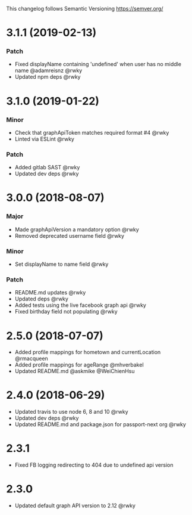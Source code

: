 This changelog follows Semantic Versioning https://semver.org/

# 3.1.1 (2019-02-13)

### Patch

* Fixed displayName containing 'undefined' when user has no middle name @adamreisnz @rwky
* Updated npm deps @rwky

# 3.1.0 (2019-01-22)

### Minor

* Check that graphApiToken matches required format #4 @rwky
* Linted via ESLint @rwky

### Patch

* Added gitlab SAST @rwky
* Updated dev deps @rwky

# 3.0.0 (2018-08-07)

### Major
* Made graphApiVersion a mandatory option @rwky
* Removed deprecated username field @rwky

### Minor
* Set displayName to name field @rwky

### Patch
* README.md updates @rwky
* Updated deps @rwky
* Added tests using the live facebook graph api @rwky
* Fixed birthday field not populating @rwky

# 2.5.0 (2018-07-07)

* Added profile mappings for hometown and currentLocation @rmacqueen 
* Added profile mappings for ageRange @mhverbakel
* Updated README.md @askmike @WeiChienHsu

# 2.4.0 (2018-06-29)

* Updated travis to use node 6, 8 and 10 @rwky
* Updated dev deps @rwky
* Updated README.md and package.json for passport-next org @rwky

# 2.3.1

* Fixed FB logging redirecting to 404 due to undefined api version 

# 2.3.0

* Updated default graph API version to 2.12 @rwky
